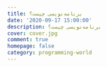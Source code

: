 ```yaml
---
title: برنامه‌نویسی چیست؟
date: '2020-09-17 15:00:00'
description: برنامه‌نویسی چیست؟
cover: cover.jpg
comment: true
homepage: false
category: programming-world
---
```

